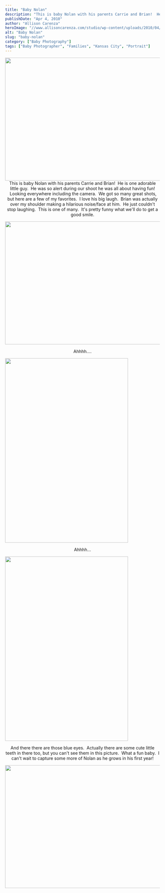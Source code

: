 ```yaml
---
title: "Baby Nolan"
description: "This is baby Nolan with his parents Carrie and Brian!  He is one adorable little guy.  He was so alert "
publishDate: "Apr 4, 2010"
author: "Allison Carenza"
heroImage: "//www.allisoncarenza.com/studio/wp-content/uploads/2010/04/k1.jpg"
alt: "Baby Nolan"
slug: "baby-nolan"
category: ["Baby Photography"]
tags: ["Baby Photographer", "Families", "Kansas City", "Portrait"]
---
```


<p style="text-align: center;"><a rel="attachment wp-att-567" href="http://www.allisoncarenza.com/studio/archives/566/k1"><img class="aligncenter size-full wp-image-567" title="k1" src="http://www.allisoncarenza.com/studio/wp-content/uploads/2010/04/k1.jpg" alt="" width="600" height="400" /></a> This is baby Nolan with his parents Carrie and Brian!  He is one adorable little guy.  He was so alert during our shoot he was all about having fun!  Looking everywhere including the camera.  We got so many great shots, but here are a few of my favorites.  I love his big laugh.  Brian was actually over my shoulder making a hilarious noise/face at him.  He just couldn&apos;t stop laughing.  This is one of many.  It&apos;s pretty funny what we&apos;ll do to get a good smile.</p>
<p><a rel="attachment wp-att-569" href="http://www.allisoncarenza.com/studio/archives/566/k3"><img class="aligncenter size-full wp-image-569" title="k3" src="http://www.allisoncarenza.com/studio/wp-content/uploads/2010/04/k3.jpg" alt="" width="600" height="400" /></a></p>
<p style="text-align: center;">Ahhhh....</p>
<p><a rel="attachment wp-att-571" href="http://www.allisoncarenza.com/studio/archives/566/k5"><img class="aligncenter size-full wp-image-571" title="k5" src="http://www.allisoncarenza.com/studio/wp-content/uploads/2010/04/k5.jpg" alt="" width="400" height="600" /></a></p>
<p style="text-align: center;">Ahhhh...</p>
<p><a rel="attachment wp-att-570" href="http://www.allisoncarenza.com/studio/archives/566/k4"><img class="aligncenter size-full wp-image-570" title="k4" src="http://www.allisoncarenza.com/studio/wp-content/uploads/2010/04/k4.jpg" alt="" width="400" height="600" /></a></p>
<p style="text-align: center;">And there there are those blue eyes.  Actually there are some cute little teeth in there too, but you can&apos;t see them in this picture.  What a fun baby.  I can&apos;t wait to capture some more of Nolan as he grows in his first year!</p>
<p><a rel="attachment wp-att-568" href="http://www.allisoncarenza.com/studio/archives/566/k2"><img class="aligncenter size-full wp-image-568" title="k2" src="http://www.allisoncarenza.com/studio/wp-content/uploads/2010/04/k2.jpg" alt="" width="600" height="400" /></a></p>
